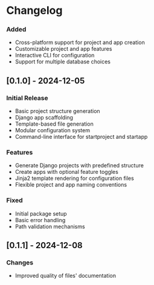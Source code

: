 # Changelog

### Added
- Cross-platform support for project and app creation
- Customizable project and app features
- Interactive CLI for configuration
- Support for multiple database choices

## [0.1.0] - 2024-12-05

### Initial Release
- Basic project structure generation
- Django app scaffolding
- Template-based file generation
- Modular configuration system
- Command-line interface for startproject and startapp

### Features
- Generate Django projects with predefined structure
- Create apps with optional feature toggles
- Jinja2 template rendering for configuration files
- Flexible project and app naming conventions

### Fixed
- Initial package setup
- Basic error handling
- Path validation mechanisms

## [0.1.1] - 2024-12-08

### Changes
- Improved quality of files' documentation